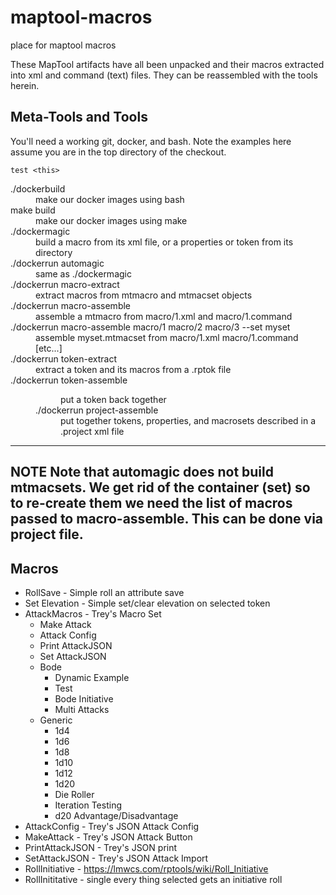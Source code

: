 # maptool-macros
place for maptool macros

These MapTool artifacts have all been unpacked and their macros extracted into
xml and command (text) files.  They can be reassembled with the tools herein.

## Meta-Tools and Tools

You'll need a working git, docker, and bash.   Note the examples here
assume you are in the top directory of the checkout.

`test <this>`

<dl>
  <dt>./dockerbuild
  <dd>make our docker images using bash
  <dt>make build
  <dd>make our docker images using make
  <dt>./dockermagic <base thing>
  <dd>build a macro from its xml file, or a properties or token from its
  directory
  <dt>./dockerrun automagic <base thing>
  <dd>same as ./dockermagic
  <dt>./dockerrun macro-extract <thing>
  <dd>extract macros from mtmacro and mtmacset objects
  <dt>./dockerrun macro-assemble <macro/1>
  <dd>assemble a mtmacro from macro/1.xml and macro/1.command
  <dt>./dockerrun macro-assemble macro/1 macro/2 macro/3 --set myset
  <dd>assemble myset.mtmacset from macro/1.xml macro/1.command [etc...]
  <dt>./dockerrun token-extract <thing>
  <dd>extract a token and its macros from a .rptok file
  <dt>./dockerrun token-assemble <dir>
  <dd>put a token back together
  <dt>./dockerrun project-assemble <thing>
  <dd>put together tokens, properties, and macrosets described in a
  .project xml file
</dl>

---
**NOTE**
Note that automagic does not build mtmacsets.  We get rid of the
container (set) so to re-create them we need the list of macros passed
to macro-assemble.  This can be done via project file.
---

## Macros
* RollSave - Simple roll an attribute save
* Set Elevation - Simple set/clear elevation on selected token
* AttackMacros - Trey's Macro Set
  * Make Attack
  * Attack Config
  * Print AttackJSON
  * Set AttackJSON
  * Bode
    * Dynamic Example
    * Test
    * Bode Initiative
    * Multi Attacks
  * Generic
    * 1d4
    * 1d6
    * 1d8
    * 1d10
    * 1d12
    * 1d20
    * Die Roller
    * Iteration Testing
    * d20 Advantage/Disadvantage
* AttackConfig - Trey's JSON Attack Config
* MakeAttack - Trey's JSON Attack Button
* PrintAttackJSON - Trey's JSON print
* SetAttackJSON - Trey's JSON Attack Import
* RollInitiative - https://lmwcs.com/rptools/wiki/Roll_Initiative
* RollInititative - single  every thing selected gets an initiative roll

